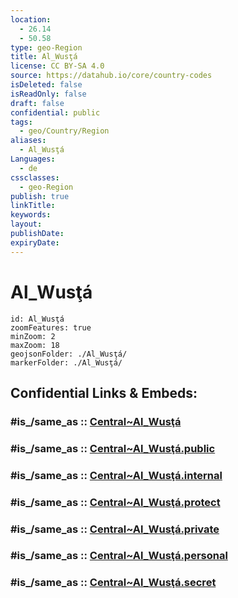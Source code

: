 ```yaml
---
location:
  - 26.14
  - 50.58
type: geo-Region
title: Al_Wusţá
license: CC BY-SA 4.0
source: https://datahub.io/core/country-codes
isDeleted: false
isReadOnly: false
draft: false
confidential: public
tags:
  - geo/Country/Region
aliases:
  - Al_Wusţá
Languages:
  - de
cssclasses:
  - geo-Region
publish: true
linkTitle:
keywords:
layout:
publishDate:
expiryDate:
---
```


# Al_Wusţá

```leaflet
id: Al_Wusţá
zoomFeatures: true 
minZoom: 2 
maxZoom: 18
geojsonFolder: ./Al_Wusţá/
markerFolder: ./Al_Wusţá/
```


## Confidential Links & Embeds: 

### #is_/same_as :: [Central~Al_Wusţá](/_Standards/Earth/Continent/Asia/Asia~West/Bahrain/Governorates~Bahrain/Central~Al_Wusţá.md) 

### #is_/same_as :: [Central~Al_Wusţá.public](/_public/Earth/Continent/Asia/Asia~West/Bahrain/Governorates~Bahrain/Central~Al_Wusţá.public.md) 

### #is_/same_as :: [Central~Al_Wusţá.internal](/_internal/Earth/Continent/Asia/Asia~West/Bahrain/Governorates~Bahrain/Central~Al_Wusţá.internal.md) 

### #is_/same_as :: [Central~Al_Wusţá.protect](/_protect/Earth/Continent/Asia/Asia~West/Bahrain/Governorates~Bahrain/Central~Al_Wusţá.protect.md) 

### #is_/same_as :: [Central~Al_Wusţá.private](/_private/Earth/Continent/Asia/Asia~West/Bahrain/Governorates~Bahrain/Central~Al_Wusţá.private.md) 

### #is_/same_as :: [Central~Al_Wusţá.personal](/_personal/Earth/Continent/Asia/Asia~West/Bahrain/Governorates~Bahrain/Central~Al_Wusţá.personal.md) 

### #is_/same_as :: [Central~Al_Wusţá.secret](/_secret/Earth/Continent/Asia/Asia~West/Bahrain/Governorates~Bahrain/Central~Al_Wusţá.secret.md)


